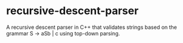# recursive-descent-parser
A recursive descent parser in C++ that validates strings based on the grammar S → aSb | c using top-down parsing.

